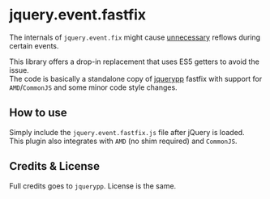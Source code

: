 # jquery.event.fastfix

The internals of `jquery.event.fix` might cause [unnecessary](https://github.com/jquery/jquery/issues/1746) reflows during certain events.

This library offers a drop-in replacement that uses ES5 getters to avoid the issue.   
The code is basically a standalone copy of [jquerypp](https://github.com/bitovi/jquerypp/blob/master/event/fastfix/fastfix.js) fastfix with support for `AMD`/`CommonJS` and some minor code style changes.


## How to use

Simply include the `jquery.event.fastfix.js` file after jQuery is loaded.   
This plugin also integrates with `AMD` (no shim required) and `CommonJS`.


## Credits & License

Full credits goes to `jquerypp`.
License is the same.
